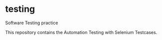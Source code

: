 # testing
Software Testing practice

This repository contains the Automation Testing with Selenium Testcases.
